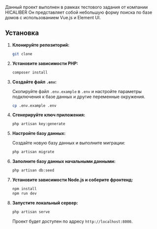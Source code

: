 Данный проект выполнен в рамках тестового задания от компании HICALIBER 
Он представляет собой небольшую форму поиска по базе домов с использованием Vue.js и Element UI. 


## Установка

1. **Клонируйте репозиторий:**

   ```bash
   git clone 
   
   ```

2. **Установите зависимости PHP:**

   ```bash
   composer install
   ```

3. **Создайте файл `.env`:**

   Скопируйте файл `.env.example` в `.env` и настройте параметры подключения к базе данных и другие переменные окружения.

   ```bash
   cp .env.example .env
   ```

4. **Сгенерируйте ключ приложения:**

   ```bash
   php artisan key:generate
   ```

5. **Настройте базу данных:**

   Создайте новую базу данных и выполните миграции:

   ```bash
   php artisan migrate
   ```

6. **Заполните базу данных начальными данными:**

   ```bash
   php artisan db:seed
   ```

7. **Установите зависимости Node.js и соберите фронтенд:**

   ```bash
   npm install
   npm run dev
   ```

8. **Запустите локальный сервер:**

   ```bash
   php artisan serve
   ```

   Проект будет доступен по адресу `http://localhost:8000`.




